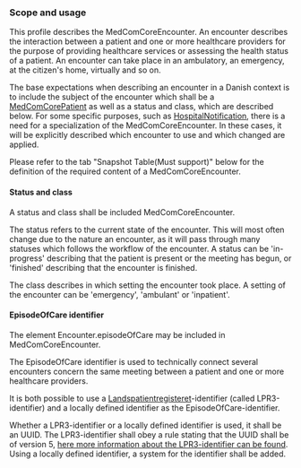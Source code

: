### Scope and usage 

This profile describes the MedComCoreEncounter. An encounter describes the interaction between a patient and one or more healthcare providers for the purpose of providing healthcare services or assessing the health status of a patient. An encounter can take place in an ambulatory, an emergency, at the citizen's home, virtually and so on. 

The base expectations when describing an encounter in a Danish context is to include the subject of the encounter which shall be a [MedComCorePatient](https://build.fhir.org/ig/medcomdk/dk-medcom-core/StructureDefinition-medcom-core-patient.html) as well as a status and class, which are described below. For some specific purposes, such as [HospitalNotification](https://build.fhir.org/ig/medcomdk/dk-medcom-hospitalnotification/), there is a need for a specialization of the MedComCoreEncounter. In these cases, it will be explicitly described which encounter to use and which changed are applied. 

Please refer to the tab "Snapshot Table(Must support)" below for the definition of the required content of a MedComCoreEncounter. 

#### Status and class

A status and class shall be included MedComCoreEncounter. 

The status refers to the current state of the encounter. This will most often change due to the nature an encounter, as it will pass through many statuses which follows the workflow of the encounter. A status can be 'in-progress' describing that the patient is present or the meeting has begun, or 'finished' describing that the encounter is finished.

The class describes in which setting the encounter took place. A setting of the encounter can be 'emergency', 'ambulant' or 'inpatient'.

#### EpisodeOfCare identifier

The element Encounter.episodeOfCare may be included in MedComCoreEncounter. 

The EpisodeOfCare identifier is used to technically connect several encounters concern the same meeting between a patient and one or more healthcare providers.

It is both possible to use a [Landspatientregisteret](https://www.esundhed.dk/Registre/Landspatientregisteret)-identifier (called LPR3-identifier) and a locally defined identifier as the EpisodeOfCare-identifier. 

Whether a LPR3-identifier or a locally defined identifier is used, it shall be an UUID. The LPR3-identifier shall obey a rule stating that the UUID shall be of version 5, [here more information about the LPR3-identifier can be found](https://scandihealth.github.io/lpr3-docs/). Using a locally defined identifier, a system for the identifier shall be added. 
